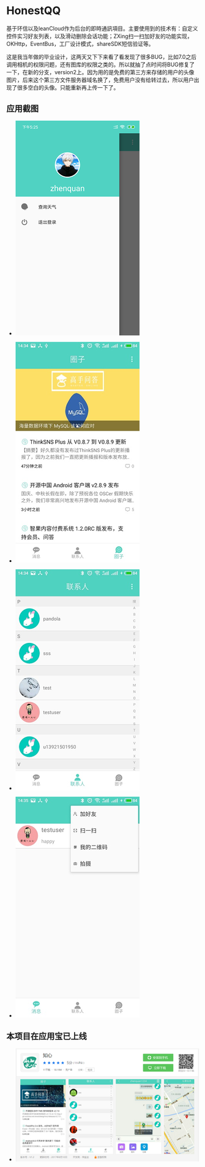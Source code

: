 # HonestQQ
基于环信以及leanCloud作为后台的即時通訊項目。主要使用到的技术有：自定义控件实习好友列表，以及滑动删除会话功能；ZXing扫一扫加好友的功能实现，OKHttp，EventBus，工厂设计模式，shareSDK短信验证等。

这是我当年做的毕业设计，这两天又下下来看了看发现了很多BUG，比如7.0之后调用相机的权限问题，还有图库的权限之类的。所以就抽了点时间将BUG修复了一下，在新的分支，version2上。因为用的是免费的第三方来存储的用户的头像图片，后来这个第三方文件服务器域名换了，免费用户没有给转过去，所以用户出现了很多空白的头像。只能重新再上传一下了。

应用截图
--------

* ![](https://github.com/zicen/HonestQQ/blob/version2/image/S70929-143421.png)

* ![](https://github.com/zicen/HonestQQ/blob/master/image/S70929-143432.jpg)

* ![](https://github.com/zicen/HonestQQ/blob/master/image/S70929-143458.jpg)

* ![](https://github.com/zicen/HonestQQ/blob/master/image/S70929-143505.jpg)

本项目在应用宝已上线
--------
* ![](https://github.com/zicen/HonestQQ/blob/master/image/Image.png)
